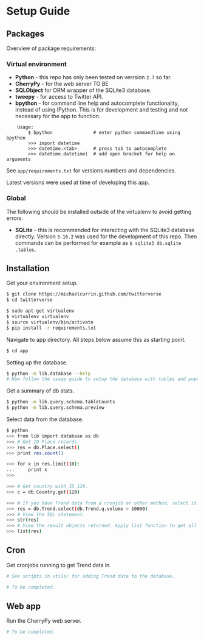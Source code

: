 # Setup Guide


## Packages
Overview of package requirements:


### Virtual environment
* **Python** - this repo has only been tested on verrsion `2.7` so far.
* **CherryPy** - for the web server TO BE 
* **SQLObject** for ORM wrapper of the SQLite3 database.
* **tweepy** - for access to Twitter API.
* **bpython** - for command line help and autocomplete functionality, instead of using IPython. This is for development and testing and not necessary for the app to function.

```
    Usage:
        $ bpython               # enter python commandline using bpython
        >>> import datetime
        >>> datetime.<tab>      # press tab to autocomplete
        >>> datetime.datetime(  # add open bracket for help on arguments
```
See `app/requirements.txt` for versions numbers and dependencies.

Latest versions were used at time of developing this app.


### Global

The following should be installed outside of the virtualenv to avoid getting errors.

* **SQLite** - this is recommended for interacting with the SQLite3 database directly. Version `3.16.2` was used for the development of this repo. Then commands can be performed for example as `$ sqlite3 db.sqlite .tables`.


## Installation

Get your environment setup.

```bash
$ git clone https://michaelcurrin.github.com/twitterverse
$ cd twitterverse

$ sudo apt-get virtualenv
$ virtualenv virtualenv
$ source virtualenv/bin/activate
$ pip install -r requirements.txt
```

Navigate to app directory. All steps below assume this as starting point.

```bash
$ cd app
```

Setting up the database.

```bash
$ python -m lib.database --help
# Now follow the usage guide to setup the database with tables and populate them with Place data.
```

Get a summary of db stats.

```bash
$ python -m lib.query.schema.tableCounts
$ python -m lib.query.schema.preview
```

Select data from the database.

```bash
$ python
>>> from lib import database as db
>>> # Get 10 Place records.
>>> res = db.Place.select()
>>> print res.count()

>>> for x in res.limit(10):
...     print x
>>>

>>> # Get country with ID 120.
>>> c = db.Country.get(120)

>>> # If you have Trend data from a cronjob or other method, select it.
>>> res = db.Trend.select(db.Trend.q.volume > 10000)
>>> # View the SQL statement.
>>> str(res)
>>> # View the result objects returned. Apply list function to get all data from the generator.
>>> list(res)
```

## Cron

Get cronjobs running to get Trend data in.

```bash
# See scripts in utils/ for adding Trend data to the database.

# To be completed.
```

## Web app

Run the CherryPy web server.

```bash
# To be completed.
```
